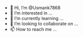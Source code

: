 - 👋 Hi, I’m @Usmank7868
- 👀 I’m interested in ...
- 🌱 I’m currently learning ...
- 💞️ I’m looking to collaborate on ...
- 📫 How to reach me ...

<!---
Usmank7868/Usmank7868 is a ✨ special ✨ repository because its `README.md` (this file) appears on your GitHub profile.
You can click the Preview link to take a look at your changes.
--->
